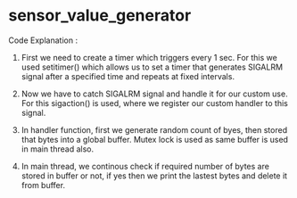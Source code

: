 # sensor_value_generator
Code Explanation :

1) First we need to create a timer which triggers every 1 sec. For this we used setitimer() which allows us to set a timer that generates SIGALRM signal after a specified time and repeats at fixed intervals.

2) Now we have to catch SIGALRM signal and handle it for our custom use. For this sigaction() is used, where we register our custom handler to this signal.

3) In handler function, first we generate random count of byes, then stored that bytes into a global buffer. Mutex lock is used as same buffer is used in main thread also.

4) In main thread, we continous check if required number of bytes are stored in buffer or not, if yes then we print the lastest bytes and delete it from buffer.
